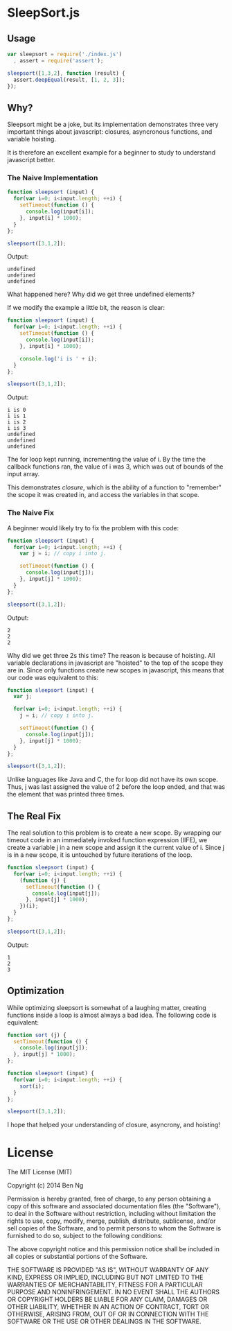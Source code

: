 # SleepSort.js

## Usage
```js
var sleepsort = require('./index.js')
  , assert = require('assert');

sleepsort([1,3,2], function (result) {
  assert.deepEqual(result, [1, 2, 3]);
});
```

## Why?

Sleepsort might be a joke, but its implementation demonstrates three very important things about javascript: closures, asyncronous functions, and variable hoisting.

It is therefore an excellent example for a beginner to study to understand javascript better.

### The Naive Implementation

```js
function sleepsort (input) {
  for(var i=0; i<input.length; ++i) {
    setTimeout(function () {
      console.log(input[i]);
    }, input[i] * 1000);
  }
};

sleepsort([3,1,2]);
```

Output:
```$
undefined
undefined
undefined
```

What happened here? Why did we get three undefined elements?

If we modify the example a little bit, the reason is clear:

```js
function sleepsort (input) {
  for(var i=0; i<input.length; ++i) {
    setTimeout(function () {
      console.log(input[i]);
    }, input[i] * 1000);

    console.log('i is ' + i);
  }
};

sleepsort([3,1,2]);
```

Output:
```$
i is 0
i is 1
i is 2
i is 3
undefined
undefined
undefined
```

The for loop kept running, incrementing the value of i. By the time the callback functions ran, the value of i was 3, which was out of bounds of the input array.

This demonstrates *closure*, which is the ability of a function to "remember" the scope it was created in, and access the variables in that scope.

### The Naive Fix

A beginner would likely try to fix the problem with this code:

```js
function sleepsort (input) {
  for(var i=0; i<input.length; ++i) {
    var j = i; // copy i into j.

    setTimeout(function () {
      console.log(input[j]);
    }, input[j] * 1000);
  }
};

sleepsort([3,1,2]);
```

Output:
```$
2
2
2
```

Why did we get three 2s this time? The reason is because of hoisting. All variable declarations in javascript are "hoisted" to the top of the scope they are in. Since only functions create new scopes in javascript, this means that our code was equivalent to this:

```js
function sleepsort (input) {
  var j;

  for(var i=0; i<input.length; ++i) {
    j = i; // copy i into j.

    setTimeout(function () {
      console.log(input[j]);
    }, input[j] * 1000);
  }
};

sleepsort([3,1,2]);
```

Unlike languages like Java and C, the for loop did not have its own scope. Thus, j was last assigned the value of 2 before the loop ended, and that was the element that was printed three times.

## The Real Fix

The real solution to this problem is to create a new scope. By wrapping our timeout code in an immediately invoked function expression (IIFE), we create a variable j in a new scope and assign it the current value of i. Since j is in a new scope, it is untouched by future iterations of the loop.

```js
function sleepsort (input) {
  for(var i=0; i<input.length; ++i) {
    (function (j) {
      setTimeout(function () {
        console.log(input[j]);
      }, input[j] * 1000);
    })(i);
  }
};

sleepsort([3,1,2]);
```

Output:
```$
1
2
3
```

## Optimization

While optimizing sleepsort is somewhat of a laughing matter, creating functions inside a loop is almost always a bad idea. The following code is equivalent:

```js
function sort (j) {
  setTimeout(function () {
    console.log(input[j]);
  }, input[j] * 1000);
};

function sleepsort (input) {
  for(var i=0; i<input.length; ++i) {
    sort(i);
  }
};

sleepsort([3,1,2]);
```

I hope that helped your understanding of closure, asyncrony, and hoisting!

# License

The MIT License (MIT)

Copyright (c) 2014 Ben Ng

Permission is hereby granted, free of charge, to any person obtaining a copy
of this software and associated documentation files (the "Software"), to deal
in the Software without restriction, including without limitation the rights
to use, copy, modify, merge, publish, distribute, sublicense, and/or sell
copies of the Software, and to permit persons to whom the Software is
furnished to do so, subject to the following conditions:

The above copyright notice and this permission notice shall be included in
all copies or substantial portions of the Software.

THE SOFTWARE IS PROVIDED "AS IS", WITHOUT WARRANTY OF ANY KIND, EXPRESS OR
IMPLIED, INCLUDING BUT NOT LIMITED TO THE WARRANTIES OF MERCHANTABILITY,
FITNESS FOR A PARTICULAR PURPOSE AND NONINFRINGEMENT. IN NO EVENT SHALL THE
AUTHORS OR COPYRIGHT HOLDERS BE LIABLE FOR ANY CLAIM, DAMAGES OR OTHER
LIABILITY, WHETHER IN AN ACTION OF CONTRACT, TORT OR OTHERWISE, ARISING FROM,
OUT OF OR IN CONNECTION WITH THE SOFTWARE OR THE USE OR OTHER DEALINGS IN
THE SOFTWARE.
